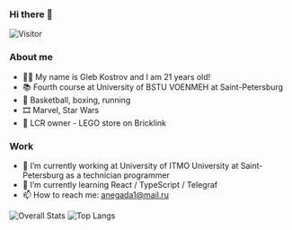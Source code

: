 ### Hi there 👋

![Visitor](https://visitor-badge.laobi.icu/badge?page_id=username.GlebVarVar)

### About me
- 🙋‍♂️ My name is Gleb Kostrov and I am 21 years old!
- 📚 Fourth course at University of BSTU VOENMEH at Saint-Petersburg
- 🏀 Basketball, boxing, running
- 🎞️ Marvel, Star Wars
- 🧱 LCR owner - LEGO store on Bricklink

### Work
- 🔭 I’m currently working at University of ITMO University at Saint-Petersburg as a technician programmer
- 🌱 I’m currently learning React / TypeScript / Telegraf
- 📫 How to reach me: anegada1@mail.ru


![Overall Stats](https://github-readme-stats.vercel.app/api?username=GlebVarVar&count_private=true&show_icons=true&hide=contribs)
![Top Langs](https://github-readme-stats.vercel.app/api/top-langs/?username=GlebVarVar&layout=compact&hide=Python)




